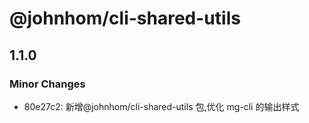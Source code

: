 # @johnhom/cli-shared-utils

## 1.1.0

### Minor Changes

- 80e27c2: 新增@johnhom/cli-shared-utils 包,优化 mg-cli 的输出样式

